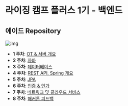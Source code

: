 # 라이징 캠프 플러스 1기 - 백엔드
## 에이드 Repository
![img](https://softsquared.notion.site/image/https%3A%2F%2Fs3-us-west-2.amazonaws.com%2Fsecure.notion-static.com%2Fb8a2148c-8ccc-4a78-8044-8c4677c3c4cd%2F%25E1%2584%2589%25E1%2585%25B3%25E1%2584%258F%25E1%2585%25B3%25E1%2584%2585%25E1%2585%25B5%25E1%2586%25AB%25E1%2584%2589%25E1%2585%25A3%25E1%2586%25BA_2023-06-29_%25E1%2584%258B%25E1%2585%25A9%25E1%2584%2592%25E1%2585%25AE_3.25.58.png?table=block&id=1919079c-8b83-4634-b159-f6495edeb6b5&spaceId=ddf78827-42af-43b7-a69e-15559bce6dbf&width=2000&userId=&cache=v2)
- **1 주차**: [OT & 서버 개요](https://github.com/GrandNewStart/Rising-Camp-Plus-Backend/blob/main/Week%201/%EA%B0%9C%EB%B0%9C%EC%9D%BC%EC%A7%80.md)
- **2 주차**: [자바](https://github.com/GrandNewStart/Rising-Camp-Plus-Backend/blob/main/Week%202/%EA%B0%9C%EB%B0%9C%EC%9D%BC%EC%A7%80.md)
- **3 주차**: [데이터베이스](https://github.com/GrandNewStart/Rising-Camp-Plus-Backend/blob/main/Week%203/%EA%B0%9C%EB%B0%9C%EC%9D%BC%EC%A7%80.md)
- **4 주차**: [REST API, Spring 개요](https://github.com/GrandNewStart/Rising-Camp-Plus-Backend/blob/main/Week%204/%EA%B0%9C%EB%B0%9C%EC%9D%BC%EC%A7%80.md)
- **5 주차**: [JPA](https://github.com/GrandNewStart/Rising-Camp-Plus-Backend/blob/main/Week%205/%EA%B0%9C%EB%B0%9C%EC%9D%BC%EC%A7%80.md)
- **6 주차**: [인증 & 인가](https://github.com/GrandNewStart/Rising-Camp-Plus-Backend/blob/main/Week%206/%EA%B0%9C%EB%B0%9C%EC%9D%BC%EC%A7%80.md)
- **7 주차**: [네트워크 및 클라우드 서비스](https://github.com/GrandNewStart/Rising-Camp-Plus-Backend/blob/main/Week%207/%EA%B0%9C%EB%B0%9C%EC%9D%BC%EC%A7%80.md)
- **8 주차**: [해커톤 피드백](https://github.com/GrandNewStart/Rising-Camp-Plus-Backend/blob/main/Week%208/%EA%B0%9C%EB%B0%9C%EC%9D%BC%EC%A7%80.md)
